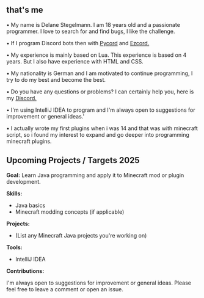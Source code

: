 ## that's me
•  My name is Delane Stegelmann. I am 18 years old and a passionate programmer. I love to search for and find bugs, I like the challenge.

• If I program Discord bots then with [Pycord](https://docs.pycord.dev/en/stable/index.html) and [Ezcord.](https://ezcord.readthedocs.io/en/latest/)

• My experience is mainly based on Lua. This experience is based on 4 years. But I also have experience with HTML and CSS.

• My nationality is German and I am motivated to continue programming, I try to do my best and become the best.

• Do you have any questions or problems? I can certainly help you, here is my [Discord.](https://discord.com/users/314014663526318080)

• I'm using IntelliJ IDEA to program and I'm always open to suggestions for improvement or general ideas.'

• I actually wrote my first plugins when i was 14 and that was with minecraft script, so i found my interest to expand and go deeper into programming minecraft plugins.

## Upcoming Projects / Targets 2025

**Goal:** Learn Java programming and apply it to Minecraft mod or plugin development.

**Skills:**

* Java basics
* Minecraft modding concepts (if applicable)

**Projects:**

* (List any Minecraft Java projects you're working on)

**Tools:**

* IntelliJ IDEA

**Contributions:**

I'm always open to suggestions for improvement or general ideas. Please feel free to leave a comment or open an issue.
